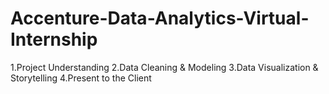 # Accenture-Data-Analytics-Virtual-Internship

1.Project Understanding
2.Data Cleaning & Modeling
3.Data Visualization & Storytelling
4.Present to the Client

